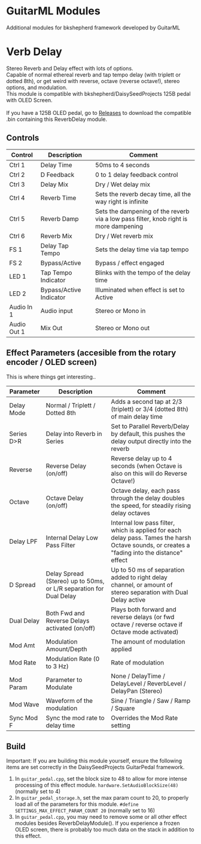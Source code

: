 # GuitarML Modules
Additional modules for bkshepherd framework developed by GuitarML

# Verb Delay

Stereo Reverb and Delay effect with lots of options. <br>
Capable of normal ethereal reverb and tap tempo delay (with triplett or dotted 8th), or get weird with reverse, octave (reverse octave!), stereo options, and modulation. <br>
This module is compatible with bkshepherd/DaisySeedProjects 125B pedal with OLED Screen.
<br><br>
If you have a 125B OLED pedal, go to [Releases](https://github.com/GuitarML/DaisySeedProjects/releases/tag/v1.0) to download the compatible .bin containing this ReverbDelay module.

## Controls

| Control | Description | Comment |
| --- | --- | --- |
| Ctrl 1 | Delay Time | 50ms to 4 seconds |
| Ctrl 2 | D Feedback | 0 to 1 delay feedback control |
| Ctrl 3 | Delay Mix | Dry / Wet delay mix |
| Ctrl 4 | Reverb Time | Sets the reverb decay time, all the way right is infinite |
| Ctrl 5 | Reverb Damp | Sets the dampening of the reverb via a low pass filter, knob right is more dampening |
| Ctrl 6 | Reverb Mix | Dry / Wet reverb mix |
| FS 1 | Delay Tap Tempo | Sets the delay time via tap tempo |
| FS 2 | Bypass/Active | Bypass / effect engaged |
| LED 1 | Tap Tempo Indicator | Blinks with the tempo of the delay time |
| LED 2 | Bypass/Active Indicator |Illuminated when effect is set to Active |
| Audio In 1 | Audio input | Stereo or Mono in  |
| Audio Out 1 | Mix Out | Stereo or Mono out |

## Effect Parameters (accesible from the rotary encoder / OLED screen)
This is where things get interesting..

| Parameter | Description | Comment |
| --- | --- | --- |
| Delay Mode | Normal / Triplett / Dotted 8th | Adds a second tap at 2/3 (triplett) or 3/4 (dotted 8th) of main delay time |
| Series D>R | Delay into Reverb in Series | Set to Parallel Reverb/Delay by default, this pushes the delay output directly into the reverb |
| Reverse | Reverse Delay (on/off) | Reverse delay up to 4 seconds (when Octave is also on this will do Reverse Octave!) |
| Octave | Octave Delay (on/off) | Octave delay, each pass through the delay doubles the speed, for steadily rising delay octaves |
| Delay LPF | Internal Delay Low Pass Filter | Internal low pass filter, which is applied for each delay pass. Tames the harsh Octave sounds, or creates a "fading into the distance" effect |
| D Spread | Delay Spread (Stereo) up to 50ms, or L/R separation for Dual Delay | Up to 50 ms of separation added to right delay channel, or amount of stereo separation with Dual Delay active  |
| Dual Delay | Both Fwd and Reverse Delays activated (on/off) | Plays both forward and reverse delays (or fwd octave / reverse octave if Octave mode activated) |
| Mod Amt | Modulation Amount/Depth | The amount of modulation applied |
| Mod Rate | Modulation Rate (0 to 3 Hz) | Rate of modulation |
| Mod Param | Parameter to Modulate | None / DelayTime / DelayLevel / ReverbLevel / DelayPan (Stereo) |
| Mod Wave | Waveform of the modulation | Sine / Triangle / Saw / Ramp / Square |
| Sync Mod F | Sync the mod rate to delay time | Overrides the Mod Rate setting |


## Build
Important: If you are building this module yourself, ensure the following items are set correctly in the DaisySeedProjects GuitarPedal framework.

1. In ```guitar_pedal.cpp```, set the block size to 48 to allow for more intense processing of this effect module. ```hardware.SetAudioBlockSize(48)```  (normally set to 4)
2. In ```guitar_pedal_storage.h```, set the max param count to 20, to properly load all of the parameters for this module. ```#define SETTINGS_MAX_EFFECT_PARAM_COUNT 20``` (normally set to 16)
3. In ```guitar_pedal.cpp```, you may need to remove some or all other effect modules besides ReverbDelayModule(). If you experience a frozen OLED screen, there is probably too much data on the stack in addition to this effect.
